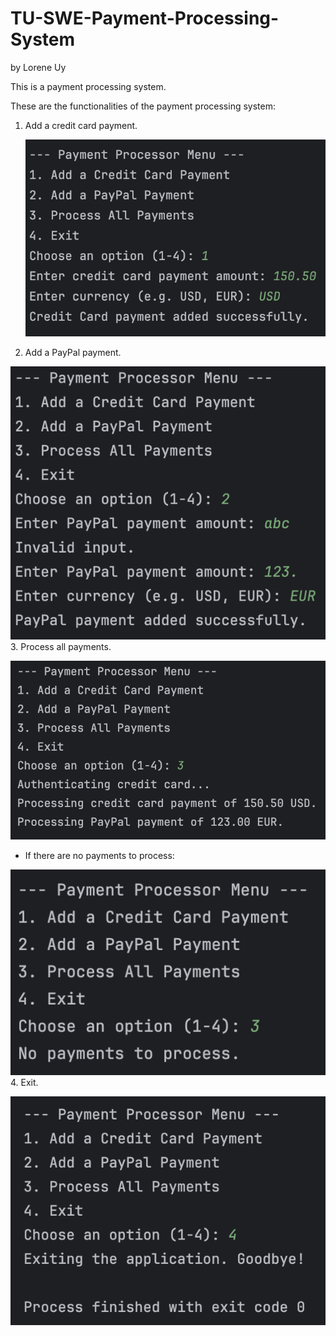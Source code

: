 # TU-SWE-Payment-Processing-System
by Lorene Uy

This is a payment processing system.

These are the functionalities of the payment processing system:
1. Add a credit card payment.

   ![Credit Card Payment](screenshots/cc.png)
2. Add a PayPal payment.

![PayPal Payment](screenshots/pp.png)
3. Process all payments.

![Processing Payments](screenshots/processing.png)
- If there are no payments to process:

![No Payments](screenshots/nothing.png)
4. Exit.
   
![Exiting](screenshots/goodbye.png)